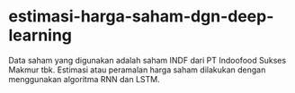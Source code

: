 # estimasi-harga-saham-dgn-deep-learning
Data saham yang digunakan adalah saham INDF dari PT Indoofood Sukses Makmur tbk. Estimasi atau peramalan harga saham dilakukan dengan menggunakan algoritma RNN dan LSTM.
